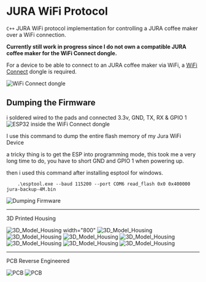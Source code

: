 # JURA WiFi Protocol
`C++` JURA WiFi protocol implementation for controlling a JURA coffee maker over a WiFi connection.

**Currently still work in progress since I do not own a compatible JURA coffee maker for the WiFi Connect dongle.**

For a device to be able to connect to an JURA coffee maker via WiFi, a [WiFi Connect](https://uk.jura.com/en/homeproducts/accessories/WiFi-Connect-24160) dongle is required.

![WiFi Connect dongle](ressources/images/wifi_dongle_case.png)

## Dumping the Firmware
i soldered wired to the pads and connected 3.3v, GND, TX, RX & GPIO 1
![ESP32 inside the WiFi Connect dongle](ressources/images/jura_wiring.png)

I use this command to dump the entire flash memory of my Jura WiFi Device

a tricky thing is to get the ESP into programming mode, this took me a very long time to do, you have to short GND and GPIO 1 when powering up.

then i used this command after installing esptool for windows.


        .\esptool.exe --baud 115200 --port COM6 read_flash 0x0 0x400000 jura-backup-4M.bin
![Dumping Firmware](ressources/images/Firmwaredump_sucessfull.png)

---------------------------------------------------------

3D Printed Housing

![3D_Model_Housing](3D_printed_case/images/JURA_Smart_Connect_WiFi_top.png) width="800"
![3D_Model_Housing](3D_printed_case/images/JURA_Smart_Connect_WiFi_bottom.png)
![3D_Model_Housing](3D_printed_case/images/compare1.jpg)
![3D_Model_Housing](3D_printed_case/images/compare2.jpg)
![3D_Model_Housing](3D_printed_case/images/side1.jpg)
![3D_Model_Housing](3D_printed_case/images/side2.jpg)
![3D_Model_Housing](3D_printed_case/images/side3.jpg)
![3D_Model_Housing](3D_printed_case/images/top1.jpg)

---------------------------------------------------------

PCB Reverse Engineered

![PCB](PCB_Files/images/bottom_ex_pinheader.jpg)
![PCB](PCB_Files/images/top_ex_esp32.jpg)
